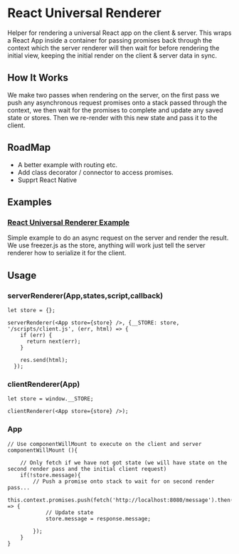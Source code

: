 # React Universal Renderer

Helper for rendering a universal React app on the client & server. This wraps a React App inside a container for passing promises back through the context which the server renderer will then wait for before rendering the initial view, keeping the initial render on the client & server data in sync.

## How It Works

We make two passes when rendering on the server, on the first pass we push any asynchronous request promises onto a stack passed through the context, we then wait for the promises to complete and update any saved state or stores. Then we re-render with this new state and pass it to the client.

## RoadMap

- A better example with routing etc.
- Add class decorator / connector to access promises.
- Supprt React Native

## Examples

### [React Universal Renderer Example](https://github.com/acorcutt/react-universal-renderer-example)

Simple example to do an async request on the server and render the result. We use freezer.js as the store, anything will work just tell the server renderer how to serialize it for the client.


## Usage

###  serverRenderer(App,states,script,callback)
```
let store = {};

serverRenderer(<App store={store} />, {__STORE: store, '/scripts/client.js', (err, html) => {
    if (err) {
      return next(err);
    }

    res.send(html);
  });
```

### clientRenderer(App)
```
let store = window.__STORE;

clientRenderer(<App store={store} />);

```

### App
```
// Use componentWillMount to execute on the client and server
componentWillMount (){
	
	// Only fetch if we have not got state (we will have state on the second render pass and the initial client request)
	if(!store.message){
		// Push a promise onto stack to wait for on second render pass...
		this.context.promises.push(fetch('http://localhost:8080/message').then((response) => {
			// Update state
			store.message = response.message;

		});
	}
}      
```